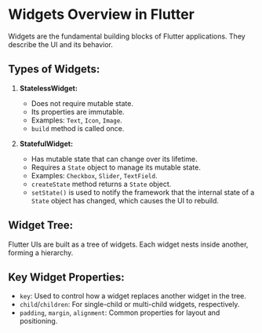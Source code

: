 # Widgets Overview in Flutter

Widgets are the fundamental building blocks of Flutter applications. They describe the UI and its behavior.

## Types of Widgets:
1.  **StatelessWidget:**
    -   Does not require mutable state.
    -   Its properties are immutable.
    -   Examples: `Text`, `Icon`, `Image`.
    -   `build` method is called once.

2.  **StatefulWidget:**
    -   Has mutable state that can change over its lifetime.
    -   Requires a `State` object to manage its mutable state.
    -   Examples: `Checkbox`, `Slider`, `TextField`.
    -   `createState` method returns a `State` object.
    -   `setState()` is used to notify the framework that the internal state of a `State` object has changed, which causes the UI to rebuild.

## Widget Tree:
Flutter UIs are built as a tree of widgets. Each widget nests inside another, forming a hierarchy.

## Key Widget Properties:
-   `key`: Used to control how a widget replaces another widget in the tree.
-   `child`/`children`: For single-child or multi-child widgets, respectively.
-   `padding`, `margin`, `alignment`: Common properties for layout and positioning.